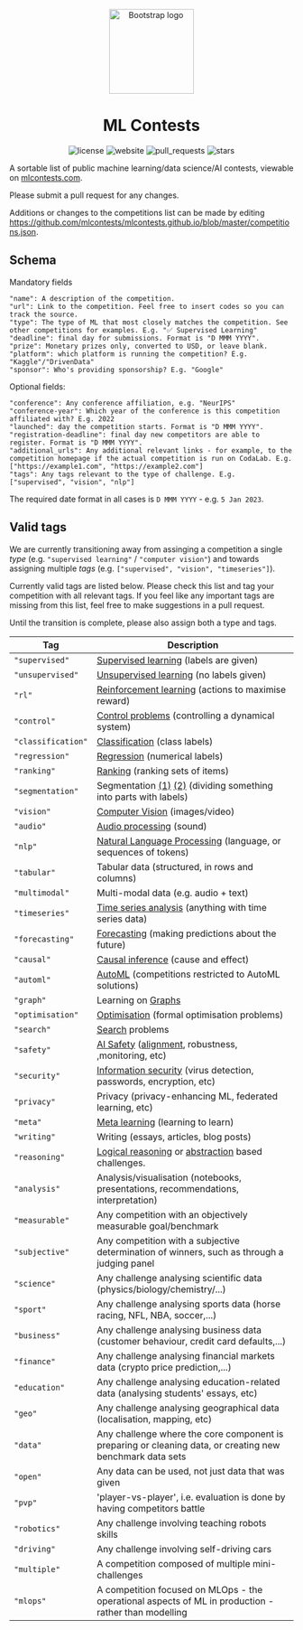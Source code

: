 <p align="center">
  <a href="https://https://github.com/mlcontests/mlcontests.github.io">
    <img src="https://raw.githubusercontent.com/mlcontests/mlcontests.github.io/master/android-chrome-512x512.png" alt="Bootstrap logo" width="150" height="150">
  </a>
</p>
<h1 align="center">ML Contests</h1>

<div align='center'>

![license](https://img.shields.io/github/license/mlcontests/mlcontests.github.io?style=flat-square)
![website](https://img.shields.io/website?down_color=lightgrey&down_message=Offline&style=flat-square&up_color=green&up_message=Online&url=https%3A%2F%2Fmlcontests.com)
![pull_requests](https://img.shields.io/github/issues-pr/mlcontests/mlcontests.github.io?style=flat-square)
![stars](https://img.shields.io/github/stars/mlcontests/mlcontests.github.io?style=flat-square)

</div>

A sortable list of public machine learning/data science/AI contests, viewable on [mlcontests.com](https://mlcontests.com). 

Please submit a pull request for any changes. 

Additions or changes to the competitions list can be made by editing https://github.com/mlcontests/mlcontests.github.io/blob/master/competitions.json.

## Schema
Mandatory fields
```
"name": A description of the competition. 
"url": Link to the competition. Feel free to insert codes so you can track the source. 
"type": The type of ML that most closely matches the competition. See other competitions for examples. E.g. "✅ Supervised Learning"
"deadline": final day for submissions. Format is "D MMM YYYY".
"prize": Monetary prizes only, converted to USD, or leave blank. 
"platform": which platform is running the competition? E.g. "Kaggle"/"DrivenData"
"sponsor": Who's providing sponsorship? E.g. "Google"
```

Optional fields:
```
"conference": Any conference affiliation, e.g. "NeurIPS"
"conference-year": Which year of the conference is this competition affiliated with? E.g. 2022 
"launched": day the competition starts. Format is "D MMM YYYY".
"registration-deadline": final day new competitors are able to register. Format is "D MMM YYYY".
"additional_urls": Any additional relevant links - for example, to the competition homepage if the actual competition is run on CodaLab. E.g. ["https://example1.com", "https://example2.com"]
"tags": Any tags relevant to the type of challenge. E.g. ["supervised", "vision", "nlp"]
```

The required date format in all cases is `D MMM YYYY` - e.g. `5 Jan 2023`. 

## Valid tags

We are currently transitioning away from assinging a competition a single *type* (e.g. `"supervised learning"` / `"computer vision"`) and towards assigning multiple *tags* (e.g. `["supervised", "vision", "timeseries"]`).

Currently valid tags are listed below. Please check this list and tag your competition with all relevant tags. If you feel like any important tags are missing from this list, feel free to make suggestions in a pull request. 

Until the transition is complete, please also assign both a type and tags. 

| Tag  | Description |
| ------------- | ------------- |
| `"supervised"`  | [Supervised learning](https://en.wikipedia.org/wiki/Supervised_learning) (labels are given) |
| `"unsupervised"`  | [Unsupervised learning](https://en.wikipedia.org/wiki/Unsupervised_learning) (no labels given) |
| `"rl"`  | [Reinforcement learning](https://en.wikipedia.org/wiki/Reinforcement_learning) (actions to maximise reward) |
| `"control"`  | [Control problems](https://en.wikipedia.org/wiki/Optimal_control) (controlling a dynamical system) |
| `"classification"`  | [Classification](https://en.wikipedia.org/wiki/Statistical_classification) (class labels) |
| `"regression"`  | [Regression](https://en.wikipedia.org/wiki/Regression_analysis) (numerical labels) |
| `"ranking"`  | [Ranking](https://en.wikipedia.org/wiki/Learning_to_rank) (ranking sets of items) |
| `"segmentation"`  | Segmentation [(1)](https://en.wikipedia.org/wiki/Image_segmentation) [(2)](https://en.wikipedia.org/wiki/Time-series_segmentation)  (dividing something into parts with labels) |
| `"vision"`  | [Computer Vision](https://en.wikipedia.org/wiki/Computer_vision) (images/video) |
| `"audio"`  | [Audio processing](https://en.wikipedia.org/wiki/Audio_signal_processing) (sound) |
| `"nlp"`  | [Natural Language Processing](https://en.wikipedia.org/wiki/Natural_language_processing) (language, or sequences of tokens) |
| `"tabular"`  | Tabular data (structured, in rows and columns) |
| `"multimodal"`  | Multi-modal data (e.g. audio + text) |
| `"timeseries"`  | [Time series analysis](https://en.wikipedia.org/wiki/Time_series) (anything with time series data) |
| `"forecasting"`  | [Forecasting](https://en.wikipedia.org/wiki/Forecasting) (making predictions about the future) |
| `"causal"`  | [Causal inference](https://en.wikipedia.org/wiki/Causal_inference) (cause and effect) |
| `"automl"`  | [AutoML](https://en.wikipedia.org/wiki/Automated_machine_learning) (competitions restricted to AutoML solutions) |
| `"graph"`  | Learning on [Graphs](https://en.wikipedia.org/wiki/Graph_(abstract_data_type)) |
| `"optimisation"`  | [Optimisation](https://en.wikipedia.org/wiki/Mathematical_optimization) (formal optimisation problems) |
| `"search"`  | [Search](https://en.wikipedia.org/wiki/Artificial_intelligence#Search_and_optimization)  problems|
| `"safety"`  | [AI Safety](https://intelligence.org/why-ai-safety/) ([alignment](https://en.wikipedia.org/wiki/AI_alignment), robustness, ,monitoring, etc)|
| `"security"`  | [Information security](https://en.wikipedia.org/wiki/Information_security) (virus detection, passwords, encryption, etc) |
| `"privacy"`  | Privacy (privacy-enhancing ML, federated learning, etc) |
| `"meta"`  | [Meta learning](https://en.wikipedia.org/wiki/Meta_learning_(computer_science)) (learning to learn) |
| `"writing"`  | Writing (essays, articles, blog posts) |
| `"reasoning"`  |[Logical reasoning](https://en.wikipedia.org/wiki/Logical_reasoning) or [abstraction](https://en.wikipedia.org/wiki/Abstraction) based challenges. |
| `"analysis"`  | Analysis/visualisation (notebooks, presentations, recommendations, interpretation) |
| `"measurable"`  | Any competition with an objectively measurable goal/benchmark|
| `"subjective"`  | Any competition with a subjective determination of winners, such as through a judging panel|
| `"science"`  | Any challenge analysing scientific data (physics/biology/chemistry/...)|
| `"sport"`  | Any challenge analysing sports data (horse racing, NFL, NBA, soccer,...)|
| `"business"`  | Any challenge analysing business data (customer behaviour, credit card defaults,...)|
| `"finance"`  | Any challenge analysing financial markets data (crypto price prediction,...)|
| `"education"`  | Any challenge analysing education-related data (analysing students' essays, etc)|
| `"geo"`  | Any challenge analysing geographical data (localisation, mapping, etc)|
| `"data"`  | Any challenge where the core component is preparing or cleaning data, or creating new benchmark data sets |
| `"open"`  | Any data can be used, not just data that was given |
| `"pvp"`  | 'player-vs-player', i.e. evaluation is done by having competitors battle |
| `"robotics"`  | Any challenge involving teaching robots skills |
| `"driving"`  | Any challenge involving self-driving cars |
| `"multiple"`  | A competition composed of multiple mini-challenges |
| `"mlops"`  | A competition focused on MLOps - the operational aspects of ML in production - rather than modelling |